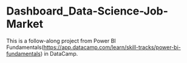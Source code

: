 # Dashboard_Data-Science-Job-Market

This is a follow-along project from Power BI Fundamentals(https://app.datacamp.com/learn/skill-tracks/power-bi-fundamentals) in DataCamp.


